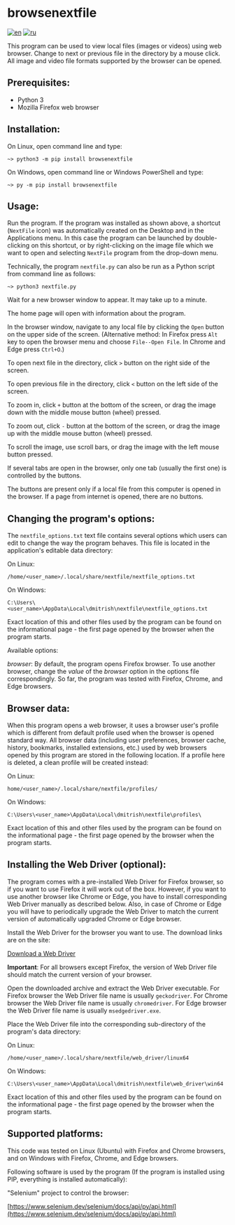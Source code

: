 # browsenextfile


[![en](https://img.shields.io/badge/lang-en-blue.svg)](README.md)
[![ru](https://img.shields.io/badge/язык-рус-red.svg)](README.ru.md)


This program can be used to view local files (images or videos) using web browser. Change to next or previous file in the directory by a mouse click. All image and video file formats supported by the browser can be opened.


## Prerequisites:

- Python 3
- Mozilla Firefox web browser


## Installation:

On Linux, open command line and type:
```
~> python3 -m pip install browsenextfile
```

On Windows, open command line or Windows PowerShell and type:
```
~> py -m pip install browsenextfile
```


## Usage:

Run the program. If the program was installed as shown above, a shortcut (`NextFile` icon) was automatically created on the Desktop and in the Applications menu. In this case the program can be launched by double-clicking on this shortcut, or by right-clicking on the image file which we want to open and selecting `NextFile` program from the drop-down menu.

Technically, the program `nextfile.py` can also be run as a Python script from command line as follows:
```
~> python3 nextfile.py
```

Wait for a new browser window to appear. It may take up to a minute.

The home page will open with information about the program.

In the browser window, navigate to any local file by clicking the `Open` button on the upper side of the screen. (Alternative method: In Firefox press `Alt` key to open the browser menu and choose `File--Open File`. In Chrome and Edge press `Ctrl+O`.)

To open next file in the directory, click `>` button on the right side of the screen.

To open previous file in the directory, click `<` button on the left side of the screen.

To zoom in, click `+` button at the bottom of the screen, or drag the image down with the middle mouse button (wheel) pressed.

To zoom out, click `-` button at the bottom of the screen, or drag the image up with the middle mouse button (wheel) pressed.

To scroll the image, use scroll bars, or drag the image with the left mouse button pressed.

If several tabs are open in the browser, only one tab (usually the first one) is controlled by the buttons.

The buttons are present only if a local file from this computer is opened in the browser. If a page from internet is opened, there are no buttons.


## Changing the program's options:

The `nextfile_options.txt` text file contains several options which users can edit to change the way the program behaves.
This file is located in the application's editable data directory:

On Linux:
```
/home/<user_name>/.local/share/nextfile/nextfile_options.txt
```

On Windows:
```
C:\Users\<user_name>\AppData\Local\dmitrish\nextfile\nextfile_options.txt
```

Exact location of this and other files used by the program can be found on the informational page - the first page opened by the browser when the program starts.

Available options:

*browser*: By default, the program opens Firefox browser. To use another browser, change the *value* of the *browser* option in the options file correspondingly. So far, the program was tested with Firefox, Chrome, and Edge browsers.


## Browser data:

When this program opens a web browser, it uses a browser user's profile which is different from default profile used when the browser is opened standard way. All browser data (including user preferences, browser cache, history, bookmarks, installed extensions, etc.) used by web browsers opened by this program are stored in the following location. If a profile here is deleted, a clean profile will be created instead:

On Linux:
```
home/<user_name>/.local/share/nextfile/profiles/
```

On Windows:
```
C:\Users\<user_name>\AppData\Local\dmitrish\nextfile\profiles\
```

Exact location of this and other files used by the program can be found on the informational page - the first page opened by the browser when the program starts.


## Installing the Web Driver (optional):

The program comes with a pre-installed Web Driver for Firefox browser, so if you want to use Firefox it will work out of the box. However, if you want to use another browser like Chrome or Edge, you have to install corresponding Web Driver manually as described below. Also, in case of Chrome or Edge you will have to periodically upgrade the Web Driver to match the current version of automatically upgraded Chrome or Edge browser.

Install the Web Driver for the browser you want to use. The download links are on the site:

[Download a Web Driver](https://www.selenium.dev/documentation/webdriver/getting_started/install_drivers/#quick-reference)

**Important**: For all browsers except Firefox, the version of Web Driver file should match the current version of your browser.

Open the downloaded archive and extract the Web Driver executable. For Firefox browser the Web Driver file name is usually `geckodriver`. For Chrome browser the Web Driver file name is usually `chromedriver`. For Edge browser the Web Driver file name is usually `msedgedriver.exe`.

Place the Web Driver file into the corresponding sub-directory of the program's data directory:

On Linux:
```
/home/<user_name>/.local/share/nextfile/web_driver/linux64
```

On Windows:
```
C:\Users\<user_name>\AppData\Local\dmitrish\nextfile\web_driver\win64
```

Exact location of this and other files used by the program can be found on the informational page - the first page opened by the browser when the program starts.


## Supported platforms:

This code was tested on Linux (Ubuntu) with Firefox and Chrome browsers, and on Windows with Firefox, Chrome, and Edge browsers.

Following software is used by the program (If the program is installed using PIP, everything is installed automatically):

"Selenium" project to control the browser:

[https://www.selenium.dev/selenium/docs/api/py/api.html](https://www.selenium.dev/selenium/docs/api/py/api.html)






